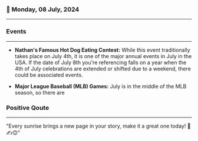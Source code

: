 ### 📅 Monday, 08 July, 2024
------
### Events
------
- **Nathan's Famous Hot Dog Eating Contest:** While this event traditionally takes place on July 4th, it is one of the major annual events in July in the USA. If the date of July 8th you're referencing falls on a year when the 4th of July celebrations are extended or shifted due to a weekend, there could be associated events.
  
- **Major League Baseball (MLB) Games:** July is in the middle of the MLB season, so there are
### Positive Qoute
------
"Every sunrise brings a new page in your story, make it a great one today! 🌅✍️😊"
